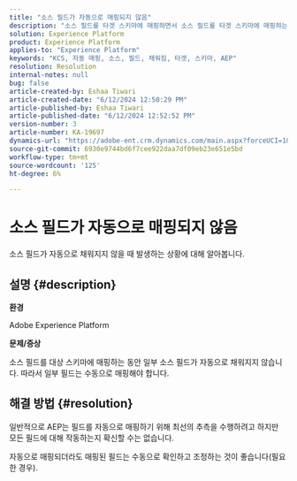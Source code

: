 ```yaml
---
title: "소스 필드가 자동으로 매핑되지 않음"
description: "소스 필드를 타겟 스키마에 매핑하면서 소스 필드를 타겟 스키마에 매핑하는 방법을 알아봅니다."
solution: Experience Platform
product: Experience Platform
applies-to: "Experience Platform"
keywords: "KCS, 자동 매핑, 소스, 필드, 채워짐, 타겟, 스키마, AEP"
resolution: Resolution
internal-notes: null
bug: false
article-created-by: Eshaa Tiwari
article-created-date: "6/12/2024 12:50:29 PM"
article-published-by: Eshaa Tiwari
article-published-date: "6/12/2024 12:52:52 PM"
version-number: 3
article-number: KA-19697
dynamics-url: "https://adobe-ent.crm.dynamics.com/main.aspx?forceUCI=1&pagetype=entityrecord&etn=knowledgearticle&id=5a3d9255-ba28-ef11-840a-6045bd029b18"
source-git-commit: 6930e9744bd6f7cee922daa7df09eb23e651e5bd
workflow-type: tm+mt
source-wordcount: '125'
ht-degree: 6%

---
```


# 소스 필드가 자동으로 매핑되지 않음


소스 필드가 자동으로 채워지지 않을 때 발생하는 상황에 대해 알아봅니다.

## 설명 {#description}


<b>환경</b>

Adobe Experience Platform

<b>문제/증상</b>

소스 필드를 대상 스키마에 매핑하는 동안 일부 소스 필드가 자동으로 채워지지 않습니다. 따라서 일부 필드는 수동으로 매핑해야 합니다.


## 해결 방법 {#resolution}


일반적으로 AEP는 필드를 자동으로 매핑하기 위해 최선의 추측을 수행하려고 하지만 모든 필드에 대해 작동하는지 확신할 수는 없습니다.

자동으로 매핑되더라도 매핑된 필드는 수동으로 확인하고 조정하는 것이 좋습니다(필요한 경우).
